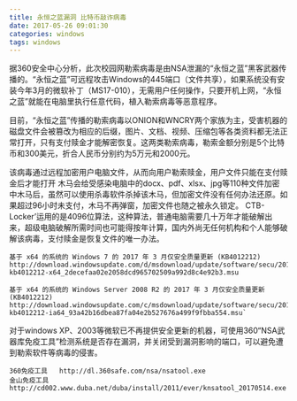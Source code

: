 ```yaml
---
title: 永恒之蓝漏洞 比特币敲诈病毒
date: 2017-05-26 09:01:30
categories: windows
tags: windows
---
```

据360安全中心分析，此次校园网勒索病毒是由NSA泄漏的“永恒之蓝”黑客武器传播的。“永恒之蓝”可远程攻击Windows的445端口（文件共享），如果系统没有安装今年3月的微软补丁（MS17-010），无需用户任何操作，只要开机上网，“永恒之蓝”就能在电脑里执行任意代码，植入勒索病毒等恶意程序。
<!-- more -->
目前，“永恒之蓝”传播的勒索病毒以ONION和WNCRY两个家族为主，受害机器的磁盘文件会被篡改为相应的后缀，图片、文档、视频、压缩包等各类资料都无法正常打开，只有支付赎金才能解密恢复。这两类勒索病毒，勒索金额分别是5个比特币和300美元，折合人民币分别约为5万元和2000元。

该病毒通过远程加密用户电脑文件，从而向用户勒索赎金，用户文件只能在支付赎金后才能打开
木马会给受感染电脑中的docx、pdf、xlsx、jpg等110种文件加密
中木马后，虽然可以使用杀毒软件杀掉该木马，但加密文件没有任何办法还原。如果超过96小时未支付，木马不再弹窗，加密文件也随之被永久锁定。
CTB-Locker’运用的是4096位算法，这种算法，普通电脑需要几十万年才能破解出来，超级电脑破解所需时间也可能得按年计算，国内外尚无任何机构和个人能够破解该病毒，支付赎金是恢复文件的唯一办法。

```
基于 x64 的系统的 Windows 7 的 2017 年 3 月仅安全质量更新 (KB4012212) 
http://download.windowsupdate.com/d/msdownload/update/software/secu/2017/02/windows6.1-kb4012212-x64_2decefaa02e2058dcd965702509a992d8c4e92b3.msu

基于 x64 的系统的 Windows Server 2008 R2 的 2017 年 3 月仅安全质量更新 (KB4012212) 
http://download.windowsupdate.com/c/msdownload/update/software/secu/2017/02/windows6.1-kb4012212-ia64_93a42b16dbea87fa04e2b527676a499f9fbba554.msu`
```
对于windows XP、2003等微软已不再提供安全更新的机器，可使用360“NSA武器库免疫工具”检测系统是否存在漏洞，并关闭受到漏洞影响的端口，可以避免遭到勒索软件等病毒的侵害。
```
360免疫工具   http://dl.360safe.com/nsa/nsatool.exe
金山免疫工具  http://cd002.www.duba.net/duba/install/2011/ever/knsatool_20170514.exe
```

